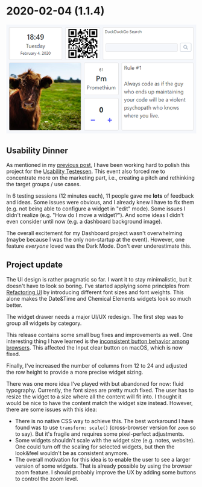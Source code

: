 # 2020-02-04 (1.1.4)

![](../assets/img/1.1.4.png)

## Usability Dinner

As mentioned in my [previous post](./2020-01-14.md), I have been working hard to polish this project for the [Usability Testessen](https://usability-testessen.org/). This event also forced me to concentrate more on the marketing part, i.e., creating a pitch and rethinking the target groups / use cases.

In 6 testing sessions (12 minutes each), 11 people gave me **lots** of feedback and ideas. Some issues were obvious, and I already knew I have to fix them (e.g. not being able to configure a widget in "edit" mode). Some issues I didn't realize (e.g. "How do I move a widget?"). And some ideas I didn't even consider until now (e.g. a dashboard background image).

The overall excitement for my Dashboard project wasn't overwhelming (maybe because I was the only non-startup at the event). However, one feature _everyone_ loved was the Dark Mode. Don't ever underestimate this.

## Project update

The UI design is rather pragmatic so far. I want it to stay minimalistic, but it doesn't have to look so boring. I've started applying some principles from [Refactoring UI](https://refactoringui.com/) by introducing different font sizes and font weights. This alone makes the Date&Time and Chemical Elements widgets look so much better.

The widget drawer needs a major UI/UX redesign. The first step was to group all widgets by category.

This release contains some small bug fixes and improvements as well. One interesting thing I have learned is the [inconsistent button behavior among browsers](https://zellwk.com/blog/inconsistent-button-behavior/). This affected the Input clear button on macOS, which is now fixed.

Finally, I've increased the number of columns from 12 to 24 and adjusted the row height to provide a more precise widget sizing.

There was one more idea I've played with but abandoned for now: fluid typography. Currently, the font sizes are pretty much fixed. The user has to resize the widget to a size where all the content will fit into. I thought it would be nice to have the content match the widget size instead. However, there are some issues with this idea:

- There is no native CSS way to achieve this. The best workaround I have found was to use `transform: scale()` (cross-browser version for `zoom` so to say). But it's fragile and requires some pixel-perfect adjustments.
- Some widgets shouldn't scale with the widget size (e.g. notes, website). One could turn off the scaling for selected widgets, but then the look&feel wouldn't be as consistent anymore.
- The overall motivation for this idea is to enable the user to see a larger version of some widgets. That is already possible by using the browser zoom feature. I should probably improve the UX by adding some buttons to control the zoom level.
